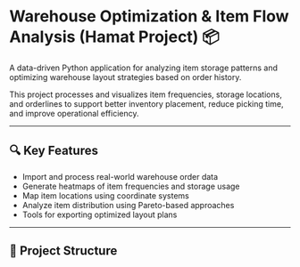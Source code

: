 # Warehouse Optimization & Item Flow Analysis (Hamat Project) 📦

A data-driven Python application for analyzing item storage patterns and optimizing warehouse layout strategies based on order history.

This project processes and visualizes item frequencies, storage locations, and orderlines to support better inventory placement, reduce picking time, and improve operational efficiency.

---

## 🔍 Key Features

- Import and process real-world warehouse order data
- Generate heatmaps of item frequencies and storage usage
- Map item locations using coordinate systems
- Analyze item distribution using Pareto-based approaches
- Tools for exporting optimized layout plans

---

## 📁 Project Structure

